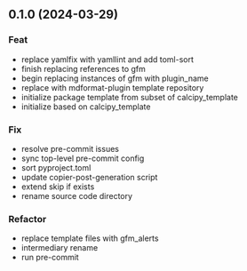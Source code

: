 ## 0.1.0 (2024-03-29)

### Feat

- replace yamlfix with yamllint and add toml-sort
- finish replacing references to gfm
- begin replacing instances of gfm with plugin_name
- replace with mdformat-plugin template repository
- initialize package template from subset of calcipy_template
- initialize based on calcipy_template

### Fix

- resolve pre-commit issues
- sync top-level pre-commit config
- sort pyproject.toml
- update copier-post-generation script
- extend skip if exists
- rename source code directory

### Refactor

- replace template files with gfm_alerts
- intermediary rename
- run pre-commit
